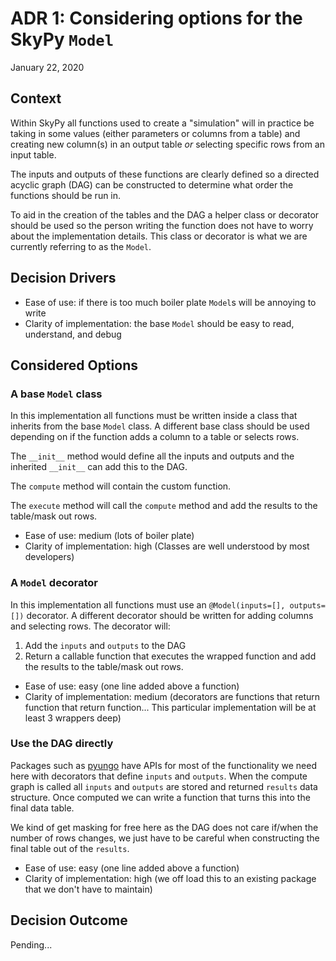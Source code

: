 # ADR 1: Considering options for the SkyPy `Model`
January 22, 2020

## Context
Within SkyPy all functions used to create a "simulation" will in practice be taking in some values (either parameters or columns from a table) and creating new column(s) in an output table *or* selecting specific rows from an input table.

The inputs and outputs of these functions are clearly defined so a directed acyclic graph (DAG) can be constructed to determine what order the functions should be run in.

To aid in the creation of the tables and the DAG a helper class or decorator should be used so the person writing the function does not have to worry about the implementation details. This class or decorator is what we are currently referring to as the `Model`.

## Decision Drivers
- Ease of use: if there is too much boiler plate `Model`s will be annoying to write
- Clarity of implementation: the base `Model` should be easy to read, understand, and debug

## Considered Options

### A base `Model` class
In this implementation all functions must be written inside a class that inherits from the base `Model` class.  A different base class should be used depending on if the function adds a column to a table or selects rows.

The `__init__` method would define all the inputs and outputs and the inherited `__init__` can add this to the DAG.

The `compute` method will contain the custom function.

The `execute` method will call the `compute` method and add the results to the table/mask out rows.

- Ease of use: medium (lots of boiler plate)
- Clarity of implementation: high (Classes are well understood by most developers)

### A `Model` decorator
In this implementation all functions must use an `@Model(inputs=[], outputs=[])` decorator. A different decorator should be written for adding columns and selecting rows. The decorator will:

1. Add the `inputs` and `outputs` to the DAG
2. Return a callable function that executes the wrapped function and add the results to the table/mask out rows.

- Ease of use: easy (one line added above a function)
- Clarity of implementation: medium (decorators are functions that return function that return function... This particular implementation will be at least 3 wrappers deep)

### Use the DAG directly
Packages such as [pyungo](https://pypi.org/project/pyungo/) have APIs for most of the functionality we need here with decorators that define `inputs` and `outputs`.  When the compute graph is called all `inputs` and `outputs` are stored and returned `results` data structure.  Once computed we can write a function that turns this into the final data table.

We kind of get masking for free here as the DAG does not care if/when the number of rows changes, we just have to be careful when constructing the final table out of the `results`.

- Ease of use: easy (one line added above a function)
- Clarity of implementation: high (we off load this to an existing package that we don't have to maintain)

## Decision Outcome
Pending...